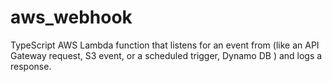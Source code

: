 # aws_webhook
TypeScript AWS Lambda function that listens for an event from  (like an API Gateway request, S3 event, or a scheduled trigger, Dynamo DB ) and logs a response.
